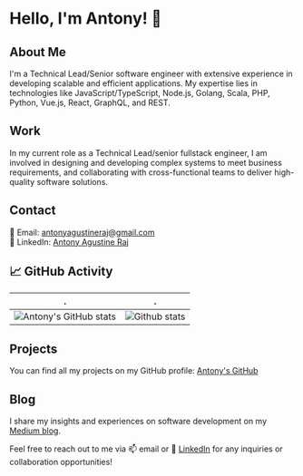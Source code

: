 
# Hello, I'm Antony! 👋

## About Me
I'm a Technical Lead/Senior software engineer with extensive experience in developing scalable and efficient applications. My expertise lies in technologies like JavaScript/TypeScript, Node.js, Golang, Scala, PHP, Python, Vue.js, React, GraphQL, and REST.

## Work
In my current role as a Technical Lead/senior fullstack engineer, I am involved in designing and developing complex systems to meet business requirements, and collaborating with cross-functional teams to deliver high-quality software solutions.

## Contact
📧 Email: antonyagustineraj@gmail.com  
💬 LinkedIn: [Antony Agustine Raj](https://www.linkedin.com/in/antony-agustine-raj/)

## 📈 GitHub Activity
| .                                                                                                                                       | .                                                                                                                         |
|-----------------------------------------------------------------------------------------------------------------------------------------|---------------------------------------------------------------------------------------------------------------------------|
| ![Antony's GitHub stats](https://github-readme-stats.vercel.app/api?username=antonyagustine&count_private=true&show_icons=true&theme=dark)| ![Github stats](https://github-readme-streak-stats.herokuapp.com/?user=antonyagustine&theme=dark) |

## Projects
You can find all my projects on my GitHub profile: [Antony's GitHub](https://github.com/antonyagustine)

## Blog
I share my insights and experiences on software development on my [Medium blog](https://medium.com/@antonyagustineraj).

Feel free to reach out to me via 📫 email or 💬 [LinkedIn](https://www.linkedin.com/in/antony-agustine-raj/) for any inquiries or collaboration opportunities!
